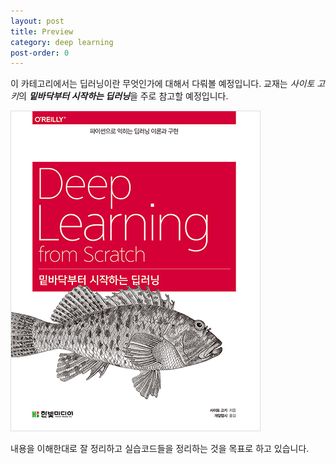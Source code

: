 ```yaml
---
layout: post
title: Preview
category: deep learning
post-order: 0
---
```


이 카테고리에서는 딥러닝이란 무엇인가에 대해서 다뤄볼 예정입니다. 교재는 *사이토 고키*의 ***밑바닥부터 시작하는 딥러닝***을 주로 참고할 예정입니다.

<img src="/posts/study/machine learning/deep learning/images/2022-12-26-preview.jpg" 
     title="Deep learning from scratch"
     alt="Deep learning from scratch"
     class="img_center"/>

내용을 이해한대로 잘 정리하고 실습코드들을 정리하는 것을 목표로 하고 있습니다.

